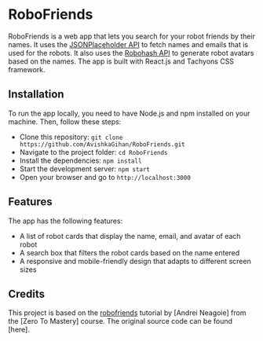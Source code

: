 # RoboFriends

RoboFriends is a web app that lets you search for your robot friends by their names. It uses the [JSONPlaceholder API](https://github.com/aneagoie/robofriends) to fetch names and emails that is used for the robots. It also uses the [Robohash API](https://zerotomastery.io/) to generate robot avatars based on the names. The app is built with React.js and Tachyons CSS framework.

## Installation

To run the app locally, you need to have Node.js and npm installed on your machine. Then, follow these steps:

- Clone this repository: `git clone https://github.com/AvishkaGihan/RoboFriends.git`
- Navigate to the project folder: `cd RoboFriends`
- Install the dependencies: `npm install`
- Start the development server: `npm start`
- Open your browser and go to `http://localhost:3000`

## Features

The app has the following features:

- A list of robot cards that display the name, email, and avatar of each robot
- A search box that filters the robot cards based on the name entered
- A responsive and mobile-friendly design that adapts to different screen sizes

## Credits

This project is based on the [robofriends](https://github.com/topics/robofriends) tutorial by [Andrei Neagoie] from the [Zero To Mastery] course. The original source code can be found [here].
